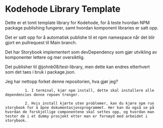 # Kodehode Library Template

Dette er et tomt template library for Kodehode, for å teste hvordan NPM package publishing fungerer, samt hvordan komponent libraries er satt opp.

Det er satt opp for å automatisk publishe til et npm namespace når det blir gjort en pullrequest til Main branch.

Det har Storybook implementert som devDependency som gjør utvikling av komponenter lettere og mer oversiktlig.

Det publisher til @johnb08/test-library, men dette kan endres etterhvert som det taes i bruk i package.json.

Jeg har nettopp forket denne repositorien, hva gjør jeg?

             1. I terminal, kjør npm install, dette skal installere alle dependencies denne repoen trenger.

             2. Hvis install kjørte uten problemer, kan du kjøre npm run storybook for å åpne dokumentasjonsprogrammet. Her kan du også se på hvordan de forskjellige componentene skal settes opp, og hvordan man tester de i et dummy prosjekt etter man er fornøyd med arbeidet i storybook.
